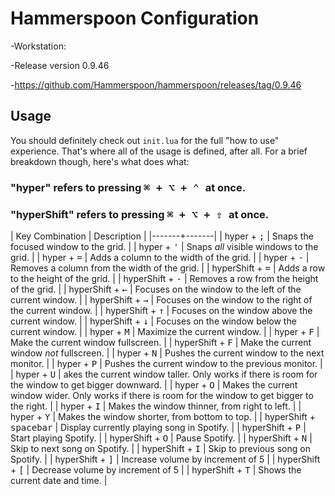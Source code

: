 # Hammerspoon Configuration
-Workstation:

  -Release version 0.9.46
  
  -https://github.com/Hammerspoon/hammerspoon/releases/tag/0.9.46

## Usage

You should definitely check out `init.lua` for the full "how to use" experience. That's where
all of the usage is defined, after all. For a brief breakdown though, here's what does what:

### "hyper" refers to pressing <kbd>⌘ + ⌥ + ⌃ </kbd> at once.
### "hyperShift" refers to pressing <kbd>⌘ + ⌥ + ⇧ </kbd> at once.

| Key Combination  | Description |
|-------+-------|
|   hyper + <kbd>;</kbd>    |   Snaps the focused window to the grid.    |
|   hyper + <kbd>'</kbd>    |    Snaps *all* visible windows to the grid.   |
|   hyper + <kbd>=</kbd>    |   Adds a column to the width of the grid.    |
|   hyper + <kbd>-</kbd>    |    Removes a column from the width of the grid.   |
|    hyperShift + <kbd>=</kbd>   |   Adds a row to the height of the grid.    |
|   hyperShift + <kbd>-</kbd>    |   Removes a row from the height of the grid.    |
|    hyperShift + <kbd>←</kbd>   |   Focuses on the window to the left of the current window.    |
|    hyperShift + <kbd>→</kbd>   |   Focuses on the window to the right of the current window.    |
|   hyperShift + <kbd>↑</kbd>    |   Focuses on the window above the current window.    |
|   hyperShift + <kbd>↓</kbd>    |    Focuses on the window below the current window.   |
|   hyper + <kbd>M</kbd>    |    Maximize the current window.   |
|   hyper + <kbd>F</kbd>    |   Make the current window fullscreen.    |
|   hyperShift + <kbd>F</kbd>    |   Make the current window *not* fullscreen.    |
|   hyper + <kbd>N</kbd>    |   Pushes the current window to the next monitor.    |
|    hyper + <kbd>P</kbd>    |    Pushes the current window to the previous monitor.   |
|    hyper + <kbd>U</kbd>   |   akes the current window taller. Only works if there is room for the window to get bigger downward.    |
|   hyper + <kbd>O</kbd>    |   Makes the current window wider. Only works if there is room for the window to get bigger to the right.    |
|   hyper + <kbd>I</kbd>    |   Makes the window thinner, from right to left.    |
|   hyper + <kbd>Y</kbd>    |   Makes the window shorter, from bottom to top.    |
|   hyperShift + <kbd>spacebar</kbd>    |    Display currently playing song in Spotify.   |
|   hyperShift + <kbd>P</kbd>    |   Start playing Spotify.    |
|   hyperShift + <kbd>O</kbd>    |    Pause Spotify.   |
|   hyperShift + <kbd>N</kbd>    |   Skip to next song on Spotify.    |
|   hyperShift + <kbd>I</kbd>    |   Skip to previous song on Spotify.    |
|   hyperShift + <kbd>]</kbd>    |   Increase volume by increment of 5     |
|   hyperShift + <kbd>[</kbd>    |   Decrease volume by increment of 5    |
|   hyperShift + <kbd>T</kbd>    |   Shows the current date and time.    |
